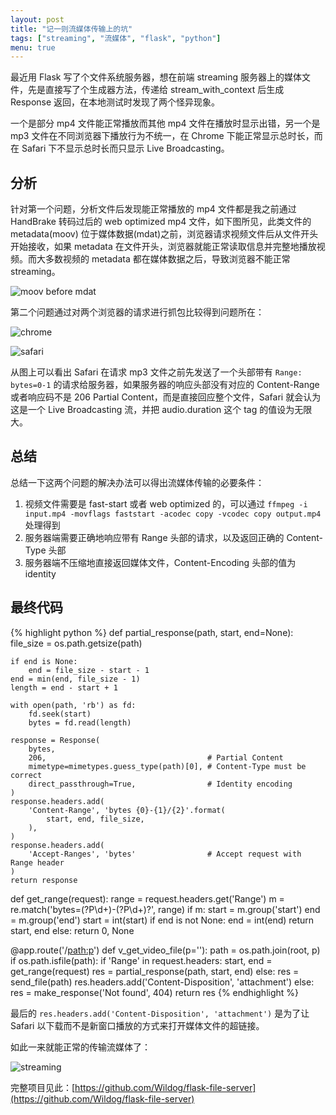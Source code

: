 ```yaml
---
layout: post
title: "记一则流媒体传输上的坑"
tags: ["streaming", "流媒体", "flask", "python"]
menu: true
---
```


最近用 Flask 写了个文件系统服务器，想在前端 streaming 服务器上的媒体文件，先是直接写了个生成器方法，传递给 stream_with_context 后生成 Response 返回，在本地测试时发现了两个怪异现象。

一个是部分 mp4 文件能正常播放而其他 mp4 文件在播放时显示出错，另一个是 mp3 文件在不同浏览器下播放行为不统一，在 Chrome 下能正常显示总时长，而在 Safari 下不显示总时长而只显示 Live Broadcasting。

## 分析

针对第一个问题，分析文件后发现能正常播放的 mp4 文件都是我之前通过 HandBrake 转码过后的 web optimized mp4 文件，如下图所见，此类文件的 metadata(moov) 位于媒体数据(mdat)之前，浏览器请求视频文件后从文件开头开始接收，如果 metadata 在文件开头，浏览器就能正常读取信息并完整地播放视频。而大多数视频的 metadata 都在媒体数据之后，导致浏览器不能正常 streaming。

![moov before mdat](http://7xqhhm.com1.z0.glb.clouddn.com/images/moov.jpg)

第二个问题通过对两个浏览器的请求进行抓包比较得到问题所在：

![chrome](http://7xqhhm.com1.z0.glb.clouddn.com/images/chrome-header.png)

![safari](http://7xqhhm.com1.z0.glb.clouddn.com/images/safari-header.png)

从图上可以看出 Safari 在请求 mp3 文件之前先发送了一个头部带有 `Range: bytes=0-1` 的请求给服务器，如果服务器的响应头部没有对应的 Content-Range 或者响应码不是 206 Partial Content，而是直接回应整个文件，Safari 就会认为这是一个 Live Broadcasting 流，并把 audio.duration 这个 tag 的值设为无限大。

## 总结

总结一下这两个问题的解决办法可以得出流媒体传输的必要条件：

1. 视频文件需要是 fast-start 或者 web optimized 的，可以通过 `ffmpeg -i input.mp4 -movflags faststart -acodec copy -vcodec copy output.mp4` 处理得到
2. 服务器端需要正确地响应带有 Range 头部的请求，以及返回正确的 Content-Type 头部
3. 服务器端不压缩地直接返回媒体文件，Content-Encoding 头部的值为 identity

## 最终代码

{% highlight python %}
def partial_response(path, start, end=None):
    file_size = os.path.getsize(path)

    if end is None:
        end = file_size - start - 1
    end = min(end, file_size - 1)
    length = end - start + 1

    with open(path, 'rb') as fd:
        fd.seek(start)
        bytes = fd.read(length)

    response = Response(
        bytes,
        206,                                    # Partial Content
        mimetype=mimetypes.guess_type(path)[0], # Content-Type must be correct
        direct_passthrough=True,                # Identity encoding
    )
    response.headers.add(
        'Content-Range', 'bytes {0}-{1}/{2}'.format(
            start, end, file_size,
        ),
    )
    response.headers.add(
        'Accept-Ranges', 'bytes'                # Accept request with Range header
    )
    return response

def get_range(request):
    range = request.headers.get('Range')
    m = re.match('bytes=(?P<start>\d+)-(?P<end>\d+)?', range)
    if m:
        start = m.group('start')
        end = m.group('end')
        start = int(start)
        if end is not None:
            end = int(end)
        return start, end
    else:
        return 0, None
        
@app.route('/<path:p>')
def v_get_video_file(p=''):
    path = os.path.join(root, p)
    if os.path.isfile(path):
        if 'Range' in request.headers:
            start, end = get_range(request)
            res = partial_response(path, start, end)
        else:
            res = send_file(path)
            res.headers.add('Content-Disposition', 'attachment')
    else:
        res = make_response('Not found', 404)
    return res
{% endhighlight %}

最后的 `res.headers.add('Content-Disposition', 'attachment')` 是为了让 Safari 以下载而不是新窗口播放的方式来打开媒体文件的超链接。

如此一来就能正常的传输流媒体了：

![streaming](http://7xqhhm.com1.z0.glb.clouddn.com/images/streaming.png)

完整项目见此：[https://github.com/Wildog/flask-file-server](https://github.com/Wildog/flask-file-server)

